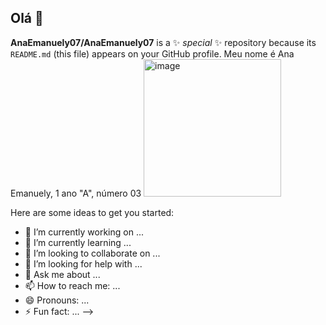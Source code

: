 ## Olá 👋

**AnaEmanuely07/AnaEmanuely07** is a ✨ _special_ ✨ repository because its `README.md` (this file) appears on your GitHub profile.
Meu nome é Ana Emanuely, 1 ano "A", número 03
<img width="220" height="220" alt="image" src="https://github.com/user-attachments/assets/ad247ae3-3660-4952-a7b4-1d3687b9aeda" />


Here are some ideas to get you started:

- 🔭 I’m currently working on ...
- 🌱 I’m currently learning ...
- 👯 I’m looking to collaborate on ...
- 🤔 I’m looking for help with ...
- 💬 Ask me about ...
- 📫 How to reach me: ...
- 😄 Pronouns: ...
- ⚡ Fun fact: ...
-->
